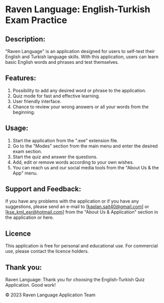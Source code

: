 Raven Language: English-Turkish Exam Practice
=================================================

Description:
----------
"Raven Language" is an application designed for users to self-test their English and Turkish language skills. With this application, users can learn basic English words and phrases and test themselves.

Features:
-----------
1. Possibility to add any desired word or phrase to the application.
2. Quiz mode for fast and effective learning.
3. User friendly interface.
4. Chance to review your wrong answers or all your words from the beginning.

Usage:
---------
1. Start the application from the ".exe" extension file.
2. Go to the "Modes" section from the main menu and enter the desired exam section.
3. Start the quiz and answer the questions.
4. Add, edit or remove words according to your own wishes.
5. You can reach us and our social media tools from the "About Us & the App" menu.

Support and Feedback:
------------------------
If you have any problems with the application or if you have any suggestions, please send an e-mail to [kaplan.sait40@gmail.com] or [kse_kml_esr@hotmail.com] from the "About Us & Application" section in the application or here.

Licence
-------
This application is free for personal and educational use. For commercial use, please contact the licence holders.

Thank you:
-------------
Raven Language: Thank you for choosing the English-Turkish Quiz Application. Good work!

© 2023 Raven Language Application Team
